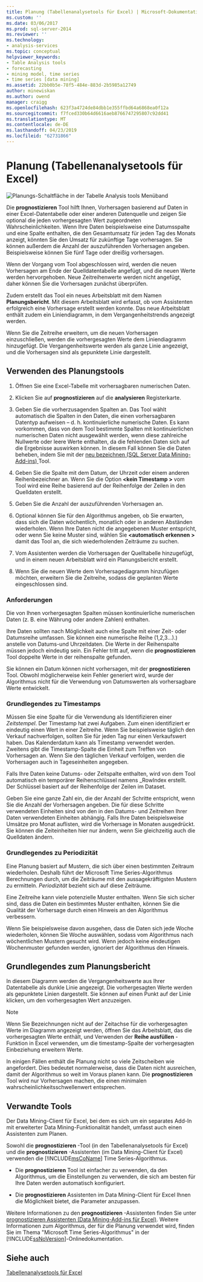 ```yaml
---
title: Planung (Tabellenanalysetools für Excel) | Microsoft-Dokumentation
ms.custom: ''
ms.date: 03/06/2017
ms.prod: sql-server-2014
ms.reviewer: ''
ms.technology:
- analysis-services
ms.topic: conceptual
helpviewer_keywords:
- Table Analysis tools
- forecasting
- mining model, time series
- time series [data mining]
ms.assetid: 22bb0b5e-78f5-484e-883d-2b5985a12749
author: minewiskan
ms.author: owend
manager: craigg
ms.openlocfilehash: 623f3a4724de84dbb1e355ffbd64a6868ea0f12a
ms.sourcegitcommit: f7fced330b64d6616aeb8766747295807c92dd41
ms.translationtype: MT
ms.contentlocale: de-DE
ms.lasthandoff: 04/23/2019
ms.locfileid: "62731866"
---
```

# <a name="forecast-table-analysis-tools-for-excel"></a>Planung (Tabellenanalysetools für Excel)
  ![Planungs-Schaltfläche in der Tabelle Analysis tools Menüband](media/tat-forecast.gif "Vorhersage-Schaltfläche in Tabellenanalysetools-Menüband")  
  
 Die **prognostizieren** Tool hilft Ihnen, Vorhersagen basierend auf Daten in einer Excel-Datentabelle oder einer anderen Datenquelle und zeigen Sie optional die jeden vorhergesagten Wert zugeordneten Wahrscheinlichkeiten. Wenn Ihre Daten beispielsweise eine Datumsspalte und eine Spalte enthalten, die den Gesamtumsatz für jeden Tag des Monats anzeigt, könnten Sie den Umsatz für zukünftige Tage vorhersagen. Sie können außerdem die Anzahl der auszuführenden Vorhersagen angeben. Beispielsweise können Sie fünf Tage oder dreißig vorhersagen.  
  
 Wenn der Vorgang vom Tool abgeschlossen wird, werden die neuen Vorhersagen am Ende der Quelldatentabelle angefügt, und die neuen Werte werden hervorgehoben. Neue Zeitreihenwerte werden nicht angefügt, daher können Sie die Vorhersagen zunächst überprüfen.  
  
 Zudem erstellt das Tool ein neues Arbeitsblatt mit dem Namen **Planungsbericht**. Mit diesem Arbeitsblatt wird erfasst, ob vom Assistenten erfolgreich eine Vorhersage erstellt werden konnte. Das neue Arbeitsblatt enthält zudem ein Liniendiagramm, in dem Vergangenheitstrends angezeigt werden.  
  
 Wenn Sie die Zeitreihe erweitern, um die neuen Vorhersagen einzuschließen, werden die vorhergesagten Werte dem Liniendiagramm hinzugefügt. Die Vergangenheitswerte werden als ganze Linie angezeigt, und die Vorhersagen sind als gepunktete Linie dargestellt.  
  
## <a name="using-the-forecast-tool"></a>Verwenden des Planungstools  
  
1.  Öffnen Sie eine Excel-Tabelle mit vorhersagbaren numerischen Daten.  
  
2.  Klicken Sie auf **prognostizieren** auf die **analysieren** Registerkarte.  
  
3.  Geben Sie die vorherzusagenden Spalten an. Das Tool wählt automatisch die Spalten in den Daten, die einen vorhersagbaren Datentyp aufweisen – d. h. kontinuierliche numerische Daten. Es kann vorkommen, dass von dem Tool bestimmte Spalten mit kontinuierlichen numerischen Daten nicht ausgewählt werden, wenn diese zahlreiche Nullwerte oder leere Werte enthalten, da die fehlenden Daten sich auf die Ergebnisse auswirken können. In diesem Fall können Sie die Daten beheben, indem Sie mit der [neu bezeichnen &#40;SQL Server Data Mining-Add-ins&#41; ](relabel-sql-server-data-mining-add-ins.md) Tool.  
  
4.  Geben Sie die Spalte mit dem Datum, der Uhrzeit oder einem anderen Reihenbezeichner an. Wenn Sie die Option  **\<kein Timestamp >** vom Tool wird eine Reihe basierend auf der Reihenfolge der Zeilen in den Quelldaten erstellt.  
  
5.  Geben Sie die Anzahl der auszuführenden Vorhersagen an.  
  
6.  Optional können Sie für den Algorithmus angeben, ob Sie erwarten, dass sich die Daten wöchentlich, monatlich oder in anderen Abständen wiederholen. Wenn Ihre Daten nicht die angegebenen Muster entspricht, oder wenn Sie keine Muster sind, wählen Sie  **\<automatisch erkennen >** damit das Tool an, die sich wiederholenden Zeiträume zu suchen.  
  
7.  Vom Assistenten werden die Vorhersagen der Quelltabelle hinzugefügt, und in einem neuen Arbeitsblatt wird ein Planungsbericht erstellt.  
  
8.  Wenn Sie die neuen Werte dem Vorhersagediagramm hinzufügen möchten, erweitern Sie die Zeitreihe, sodass die geplanten Werte eingeschlossen sind.  
  
### <a name="requirements"></a>Anforderungen  
 Die von Ihnen vorhergesagten Spalten müssen kontinuierliche numerischen Daten (z. B. eine Währung oder andere Zahlen) enthalten.  
  
 Ihre Daten sollten nach Möglichkeit auch eine Spalte mit einer Zeit- oder Datumsreihe umfassen. Sie können eine numerische Reihe (1,2,3…).) anstelle von Datums-und Uhrzeitdaten. Die Werte in der Reihenspalte müssen jedoch eindeutig sein. Ein Fehler tritt auf, wenn die **prognostizieren** Tool doppelte Werte in der reihenspalte gefunden.  
  
 Sie können ein Datum können nicht vorhersagen, mit der **prognostizieren** Tool. Obwohl möglicherweise kein Fehler generiert wird, wurde der Algorithmus nicht für die Verwendung von Datumswerten als vorhersagbare Werte entwickelt.  
  
### <a name="understanding-time-stamps"></a>Grundlegendes zu Timestamps  
 Müssen Sie eine Spalte für die Verwendung als Identifizieren einer *Zeitstempel*. Der Timestamp hat zwei Aufgaben. Zum einen identifiziert er eindeutig einen Wert in einer Zeitreihe. Wenn Sie beispielsweise täglich den Verkauf nachverfolgen, sollten Sie für jeden Tag nur einen Verkaufswert haben. Das Kalenderdatum kann als Timestamp verwendet werden. Zweitens gibt die Timestamp-Spalte die Einheit zum Treffen von Vorhersagen an. Wenn Sie den täglichen Verkauf verfolgen, werden die Vorhersagen auch in Tageseinheiten angegeben.  
  
 Falls Ihre Daten keine Datums- oder Zeitspalte enthalten, wird von dem Tool automatisch ein temporärer Reihenschlüssel namens _RowIndex erstellt. Der Schlüssel basiert auf der Reihenfolge der Zeilen im Dataset.  
  
 Geben Sie eine ganze Zahl ein, die der Anzahl der Schritte entspricht, wenn Sie die Anzahl der Vorhersagen angeben. Die für diese Schritte verwendeten Einheiten sind von den in den Datums- und Zeitreihen Ihrer Daten verwendeten Einheiten abhängig. Falls Ihre Daten beispielsweise Umsätze pro Monat auflisten, wird die Vorhersage in Monaten ausgedrückt. Sie können die Zeiteinheiten hier nur ändern, wenn Sie gleichzeitig auch die Quelldaten ändern.  
  
### <a name="understanding-periodicity"></a>Grundlegendes zu Periodizität  
 Eine Planung basiert auf Mustern, die sich über einen bestimmten Zeitraum wiederholen. Deshalb führt der Microsoft Time Series-Algorithmus Berechnungen durch, um die Zeiträume mit den aussagekräftigsten Mustern zu ermitteln. *Periodizität* bezieht sich auf diese Zeiträume.  
  
 Eine Zeitreihe kann viele potenzielle Muster enthalten. Wenn Sie sich sicher sind, dass die Daten ein bestimmtes Muster enthalten, können Sie die Qualität der Vorhersage durch einen Hinweis an den Algorithmus verbessern.  
  
 Wenn Sie beispielsweise davon ausgehen, dass die Daten sich jede Woche wiederholen, können Sie Woche auswählen, sodass vom Algorithmus nach wöchentlichen Mustern gesucht wird. Wenn jedoch keine eindeutigen Wochenmuster gefunden werden, ignoriert der Algorithmus den Hinweis.  
  
## <a name="understanding-the-forecasting-report"></a>Grundlegendes zum Planungsbericht  
 In diesem Diagramm werden die Vergangenheitswerte aus Ihrer Datentabelle als dunkle Linie angezeigt. Die vorhergesagten Werte werden als gepunktete Linien dargestellt. Sie können auf einen Punkt auf der Linie klicken, um den vorhergesagten Wert anzuzeigen.  
  
> [!NOTE]  
>  Wenn Sie Bezeichnungen nicht auf der Zeitachse für die vorhergesagten Werte im Diagramm angezeigt werden, öffnen Sie das Arbeitsblatt, das die vorhergesagten Werte enthält, und Verwenden der **Reihe ausfüllen** -Funktion in Excel verwenden, um die timestamp-Spalte der vorhergesagten Einbeziehung erweitern Werte.  
  
 In einigen Fällen enthält die Planung nicht so viele Zeitscheiben wie angefordert. Dies bedeutet normalerweise, dass die Daten nicht ausreichen, damit der Algorithmus so weit im Voraus planen kann. Die **prognostizieren** Tool wird nur Vorhersagen machen, die einen minimalen wahrscheinlichkeitsschwellenwert entsprechen.  
  
## <a name="related-tools"></a>Verwandte Tools  
 Der Data Mining-Client für Excel, bei dem es sich um ein separates Add-In mit erweiterter Data Mining-Funktionalität handelt, umfasst auch einen Assistenten zum Planen.  
  
 Sowohl die **prognostizieren** -Tool (in den Tabellenanalysetools für Excel) und die **prognostizieren** -Assistenten (im Data Mining-Client für Excel) verwenden die [!INCLUDE[msCoName](../includes/msconame-md.md)] Time Series-Algorithmus.  
  
-   Die **prognostizieren** Tool ist einfacher zu verwenden, da den Algorithmus, um die Einstellungen zu verwenden, die sich am besten für Ihre Daten werden automatisch konfiguriert.  
  
-   Die **prognostizieren** Assistenten im Data Mining-Client für Excel Ihnen die Möglichkeit bietet, die Parameter anzupassen.  
  
 Weitere Informationen zu den **prognostizieren** -Assistenten finden Sie unter [prognostizieren Assistenten &#40;Data Mining-Add-ins für Excel&#41;](forecast-wizard-data-mining-add-ins-for-excel.md). Weitere Informationen zum Algorithmus, der für die Planung verwendet wird, finden Sie im Thema "Microsoft Time Series-Algorithmus" in der [!INCLUDE[ssNoVersion](../includes/ssnoversion-md.md)]-Onlinedokumentation.  
  
## <a name="see-also"></a>Siehe auch  
 [Tabellenanalysetools für Excel](table-analysis-tools-for-excel.md)  
  
  

